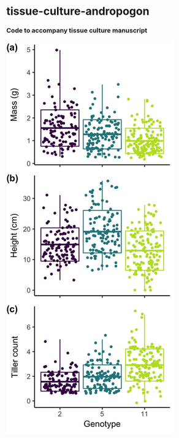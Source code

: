 # tissue-culture-andropogon
### Code to accompany tissue culture manuscript

![alt text](https://github.com/avahoffman/tissue-culture-andropogon/blob/master/fig3.jpg "Genotype differences")



